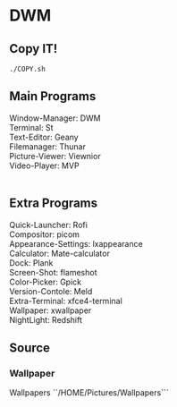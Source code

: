 # DWM


## Copy IT!
```
./COPY.sh
```


## Main Programs
Window-Manager: DWM <br> 
Terminal: St <br>
Text-Editor: Geany <br>
Filemanager: Thunar <br>
Picture-Viewer: Viewnior <br>
Video-Player: MVP <br>
<br>
## Extra Programs
Quick-Launcher: Rofi <br>
Compositor: picom <br>
Appearance-Settings: lxappearance <br>
Calculator: Mate-calculator <br>
Dock: Plank <br>
Screen-Shot: flameshot <br>
Color-Picker: Gpick <br>
Version-Contole: Meld <br>
Extra-Terminal: xfce4-terminal <br>
Wallpaper: xwallpaper <br>
NightLight: Redshift <br>


## Source

### Wallpaper
Wallpapers ``/HOME/Pictures/Wallpapers```
